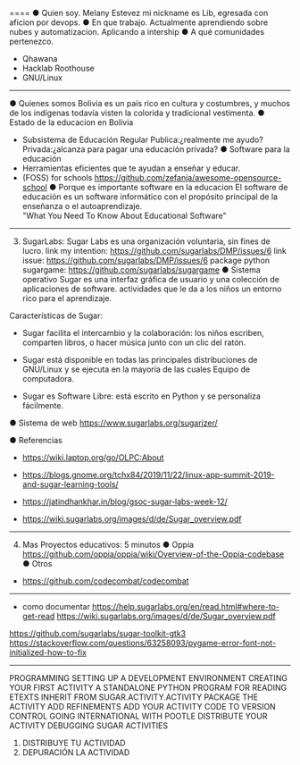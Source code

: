 
====
● Quien soy.
Melany Estevez mi nickname es Lib, egresada con aficion por devops.
● En que trabajo.
Actualmente aprendiendo sobre nubes y automatizacion. 
Aplicando a intership
● A qué comunidades pertenezco.
- Qhawana
- Hacklab Roothouse
- GNU/Linux
----
● Quienes somos
Bolivia es un país rico en cultura y costumbres, y muchos de los indígenas todavía visten la colorida y tradicional vestimenta.
● Estado de la educacion en Bolivia
- Subsistema de Educación Regular
Publica:¿realmente me ayudo?
Privada:¿alcanza para pagar una educación privada?
● Software para la educación
- Herramientas eficientes que te ayudan a
enseñar y educar.
- (FOSS) for schools https://github.com/zefanja/awesome-opensource-school
● Porque es importante software en la educacion
El software de educación es un software informático con el propósito principal de la enseñanza o el autoaprendizaje.  
"What You Need To Know About Educational Software"
----

3. SugarLabs: 
Sugar Labs es una organización voluntaria, sin fines de lucro.
link my intention: https://github.com/sugarlabs/DMP/issues/6
link issue: https://github.com/sugarlabs/DMP/issues/6
package python sugargame: https://github.com/sugarlabs/sugargame
● Sistema operativo
Sugar es una interfaz gráfica de usuario y una colección de aplicaciones de software. actividades que le da a los niños un entorno rico para el aprendizaje.

Características de Sugar: 
- Sugar facilita el intercambio y la colaboración: los niños escriben, comparten libros, o hacer música junto con un clic del ratón.

- Sugar está disponible en todas las principales distribuciones de GNU/Linux y se ejecuta en la mayoría de las cuales
Equipo de computadora.

- Sugar es Software Libre: está escrito en Python y se personaliza fácilmente.


● Sistema de web
https://www.sugarlabs.org/sugarizer/

● Referencias
- https://wiki.laptop.org/go/OLPC:About

- https://blogs.gnome.org/tchx84/2019/11/22/linux-app-summit-2019-and-sugar-learning-tools/

- https://jatindhankhar.in/blog/gsoc-sugar-labs-week-12/

- https://wiki.sugarlabs.org/images/d/de/Sugar_overview.pdf
-----------------
4. Mas Proyectos educativos: 5 minutos
● Oppia
https://github.com/oppia/oppia/wiki/Overview-of-the-Oppia-codebase
● Otros
- https://github.com/codecombat/codecombat
-----------------
- como documentar https://help.sugarlabs.org/en/read.html#where-to-get-read
https://wiki.sugarlabs.org/images/d/de/Sugar_overview.pdf

https://github.com/sugarlabs/sugar-toolkit-gtk3
https://stackoverflow.com/questions/63258093/pygame-error-font-not-initialized-how-to-fix

-----------------

PROGRAMMING
SETTING UP A DEVELOPMENT ENVIRONMENT
CREATING YOUR FIRST ACTIVITY
A STANDALONE PYTHON PROGRAM FOR READING ETEXTS
INHERIT FROM SUGAR.ACTIVITY.ACTIVITY
PACKAGE THE ACTIVITY
ADD REFINEMENTS
ADD YOUR ACTIVITY CODE TO VERSION CONTROL
GOING INTERNATIONAL WITH POOTLE
DISTRIBUTE YOUR ACTIVITY
DEBUGGING SUGAR ACTIVITIES

1. DISTRIBUYE TU ACTIVIDAD
2. DEPURACIÓN LA ACTIVIDAD